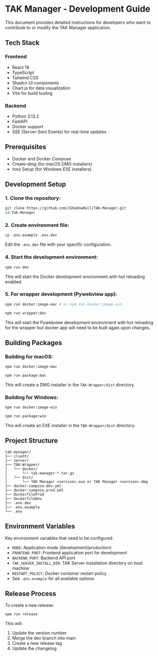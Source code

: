 # TAK Manager - Development Guide

This document provides detailed instructions for developers who want to contribute to or modify the TAK Manager application.

## Tech Stack

### Frontend
- React 19
- TypeScript
- Tailwind CSS
- Shadcn UI components
- Chart.js for data visualization
- Vite for build tooling

### Backend
- Python 3.13.2
- FastAPI
- Docker support
- SSE (Server-Sent Events) for real-time updates

## Prerequisites

- Docker and Docker Compose
- Create-dmg (for macOS DMG installers)
- Inno Setup (for Windows EXE installers)

## Development Setup

### 1. Clone the repository:
```bash
git clone https://github.com/JShadowNull/TAK-Manager.git
cd Tak-Manager
```

### 2. Create environment file:
```bash
cp .env.example .env.dev
```
Edit the `.env.dev` file with your specific configuration.

### 4. Start the development environment:
```bash
npm run dev
```

This will start the Docker development environment with hot reloading enabled.

### 5. For wrapper development (Pywebview app):
```bash
npm run docker:image-mac # or npm run docker:image-win
```

```bash
npm run wrapper:dev
```

This will start the Pywebview development environment with hot reloading for the wrapper but docker app will need to be built again upon changes.
## Building Packages

### Building for macOS:

```bash
npm run docker:image-mac
```

```bash
npm run package:mac
```
This will create a DMG installer in the `TAK-Wrapper/dist` directory.

### Building for Windows:
```bash
npm run docker:image-win
```

```bash
npm run package:win
```
This will create an EXE installer in the `TAK-Wrapper/dist` directory.

## Project Structure

```
tak-manager/
├── client/                         
├── server/                         
├── TAK-Wrapper/           
│   └── docker/                         
│       └── tak-manager-*.tar.gz   
│   └── dist/    
│       └── TAK Manager <version>.exe or TAK Manager <version>.dmg               
├── docker-compose.dev.yml             
├── docker-compose.prod.yml        
├── DockerfileProd                 
├── DockerfileDev                  
├── .env.dev
├── .env.example
└── .env                           
```

## Environment Variables

Key environment variables that need to be configured:

- `MODE`: Application mode (development/production)
- `FRONTEND_PORT`: Frontend application port for development
- `BACKEND_PORT`: Backend API port
- `TAK_SERVER_INSTALL_DIR`: TAK Server installation directory on host machine
- `RESTART_POLICY`: Docker container restart policy
- See `.env.example` for all available options

## Release Process

To create a new release:

```bash
npm run release
```

This will:
1. Update the version number
2. Merge the dev branch into main
3. Create a new release tag
4. Update the changelog